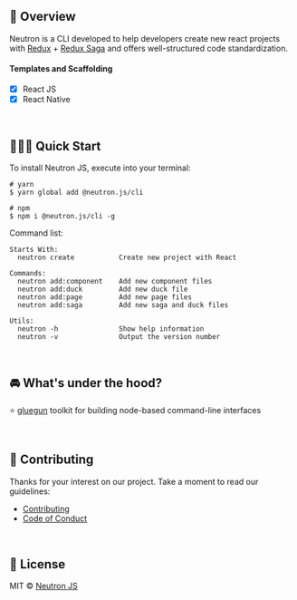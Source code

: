 ## 🚀 Overview

Neutron is a CLI developed to help developers create new react projects with [Redux](https://redux.js.org/) + [Redux Saga](https://redux-saga.js.org/) and offers well-structured code standardization.

#### Templates and Scaffolding

- [x] React JS
- [x] React Native

<br/>

## ‍👨🏽‍💻 Quick Start

To install Neutron JS, execute into your terminal:

```shell
# yarn
$ yarn global add @neutron.js/cli

# npm
$ npm i @neutron.js/cli -g
```

Command list:

```shell
Starts With:
  neutron create           Create new project with React

Commands:
  neutron add:component    Add new component files
  neutron add:duck         Add new duck file
  neutron add:page         Add new page files
  neutron add:saga         Add new saga and duck files

Utils:
  neutron -h               Show help information
  neutron -v               Output the version number
```

<br/>

## 🚘 What's under the hood?

⭐ [gluegun](https://github.com/infinitered/gluegun) toolkit for building node-based command-line interfaces

<br/>

## 📃 Contributing

Thanks for your interest on our project. Take a moment to read our guidelines:

- [Contributing](.github/CONTRIBUTING.md)
- [Code of Conduct](.github/CODE_OF_CONDUCT.md)

<br/>

## 📃 License

MIT © [Neutron JS](http://www.neutronjs.com/)
